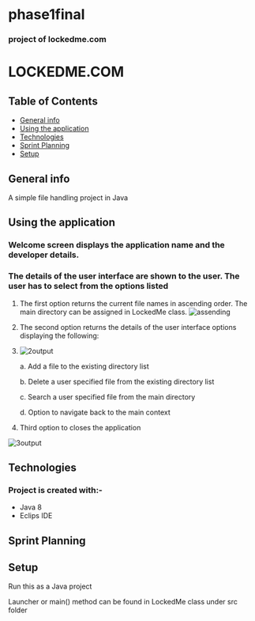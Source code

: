 # phase1final
### project of lockedme.com
# LOCKEDME.COM

## Table of Contents
* [General info](https://github.com/Sidd180D/phase1final/new/main?readme=1#general-info)
* [Using the application](https://github.com/Sidd180D/phase1final/new/main?readme=1#using-the-application)
* [Technologies](https://github.com/Sidd180D/phase1final/new/main?readme=1#technologies)
* [Sprint Planning](https://github.com/Sidd180D/phase1final/new/main?readme=1#sprint-planning)
* [Setup](https://github.com/Sidd180D/phase1final/new/main?readme=1#setup)



## General info
A simple file handling project in Java


## Using the application
### Welcome screen displays the application name and the developer details.
### The details of the user interface are shown to the user. The user has to select from the options listed

1. The first option returns the current file names in ascending order. The main directory can be assigned in LockedMe class.
![assending](https://user-images.githubusercontent.com/96615845/155463733-a42f72bc-3076-44e7-a1a4-cb14c1007b62.JPG)


2. The second option returns the details of the user interface options displaying the following:
3. ![2output](https://user-images.githubusercontent.com/96615845/155463754-4a6652fd-2b17-4b32-b16e-703df53826b5.JPG)


     a. Add a file to the existing directory list

     b. Delete a user specified file from the existing directory list

     c. Search a user specified file from the main directory

     d. Option to navigate back to the main context

3. Third option to closes the application

![3output](https://user-images.githubusercontent.com/96615845/155463766-7987ae9c-e66c-456a-88fc-637786187d4c.JPG)


## Technologies
### Project is created with:-
* Java 8
* Eclips IDE


## Sprint Planning




## Setup
Run this as a Java project

Launcher or main() method can be found in LockedMe class under src folder

